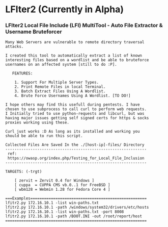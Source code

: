 # LFIter2 (Currently in Alpha)
### LFIter2 Local File Include (LFI) MultiTool - Auto File Extractor &amp; Username Bruteforcer

    Many Web Servers are vulnerable to remote directory traversal      
    attacks.                                                           
                                                                       
    I created this tool to automatically extract a list of known        
    interesting files based on a wordlist and be able to bruteforce
    usernames on an affected system [still to do :P].                             
                                                                       
       FEATURES:
       
        1. Support For Multiple Server Types.
        2. Print Remote Files in local Terminal.
        3. Batch Extract Files Using A Wordlist.
        4. Brute Force Usernames Using A Wordlist. [TO DO!]             
                                                                       
    I hope others may find this usefull during pentests. I have 
    chosen to use subprocess to call curl to perform web requests. 
    I Initially tried to use python-requests and libcurl, but was 
    having major issues getting self signed certs for https & socks 
    proxies working using these. 
                                                                      
    Curl just works :D As long as its installed and working you 
    should be able to run this script.
                                                                       
    Collected Files Are Saved In the ./[host-ip]-files/ Directory      
    --------------------------------------------------------------            
     ref:                                                              
     https://owasp.org/index.php/Testing_for_Local_File_Inclusion      
    --------------------------------------------------------------     
                                                                       
    TARGETS: (-trgt)                                                   
                                                                       
        [ zervit = Zervit 0.4 for Windows ]
        [ cuppa  = CUPPA CMS vb.0..1 for FreeBSD ]
        [ wbm128 = Webmin 1.28 for Fedora Core 4 ]                     

    ===Examples===================================================     
    lfitr2.py 172.16.10.1 -list win-paths.txt                          
    lfitr2.py 172.16.10.1 -path /windows/system32/drivers/etc/hosts    
    lfitr2.py 172.16.10.1 -list win-paths.txt -port 8008               
    lfitr2.py 172.16.10.1 -path /BOOT.INI -out /root/report/host       
    ==============================================================                                                                          
